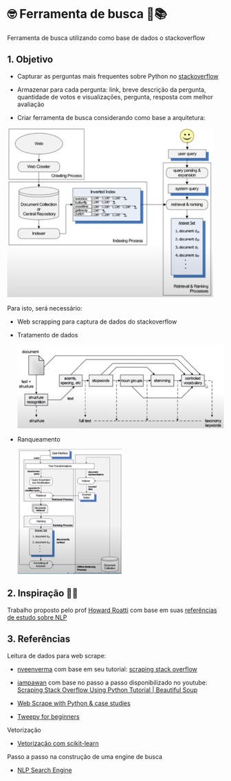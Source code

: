 # 🤓 Ferramenta de busca 🔎📚 
Ferramenta de busca utilizando como base de dados o stackoverflow

## 1. Objetivo
* Capturar as perguntas mais frequentes sobre Python no [stackoverflow](https://stackoverflow.com/questions/)

* Armazenar para cada pergunta: link, breve descrição da pergunta, quantidade de votos e visualizações, pergunta, resposta com melhor avaliação

* Criar ferramenta de busca considerando como base a arquitetura:

![](https://github.com/sielerod/search_stackoverflow/blob/master/Arquitetura.PNG)

Para isto, será necessário:

* Web scrapping para captura de dados do stackoverflow


* Tratamento de dados 
   
   ![](https://github.com/sielerod/search_stackoverflow/blob/master/logica_texto.PNG)
      
* Ranqueamento
    
    ![](https://github.com/sielerod/search_stackoverflow/blob/master/Ranqueamento.PNG)



## 2. Inspiração 🤔💭
Trabalho proposto pelo prof [Howard Roatti](https://github.com/hroatti) com base em suas [referências de estudo sobre NLP](https://github.com/hroatti/Python)

## 3. Referências
Leitura de dados para web scrape:
 * [nveenverma](https://github.com/nveenverma) com base em seu tutorial: [scraping stack overflow](https://medium.com/@nveenverma/web-scraping-tutorial-project-scraping-stack-overflow-e28bb139fc3b)

 * [iampawan](https://gist.github.com/iampawan) com base no passo a passo disponibilizado no youtube: [Scraping Stack Overflow Using Python Tutorial | Beautiful Soup](https://www.youtube.com/watch?v=EolFGrohtzw)

 * [Web Scrape with Python & case studies](https://www.analyticsvidhya.com/blog/2017/07/web-scraping-in-python-using-scrapy/)

 * [Tweepy for beginners](https://towardsdatascience.com/tweepy-for-beginners-24baf21f2c25)

Vetorização
 * [Vetorização com scikit-learn](https://scikit-learn.org/stable/modules/generated/sklearn.feature_extraction.text.TfidfVectorizer.html)

Passo a passo na construção de uma engine de busca
* [NLP Search Engine](https://www.kaggle.com/amitkumarjaiswal/nlp-search-engine)
